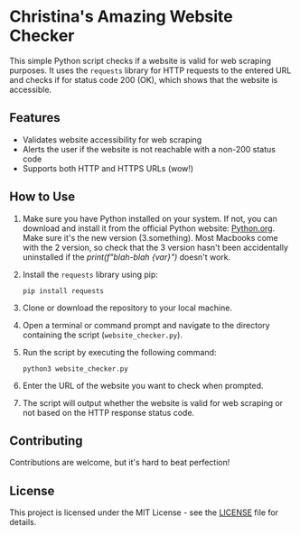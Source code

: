 # Christina's Amazing Website Checker

This simple Python script checks if a website is valid for web scraping purposes. It uses the `requests` library for HTTP requests to the entered URL and checks if for status code 200 (OK), which shows that the website is accessible.

## Features

- Validates website accessibility for web scraping
- Alerts the user if the website is not reachable with a non-200 status code
- Supports both HTTP and HTTPS URLs (wow!)

## How to Use

1. Make sure you have Python installed on your system. If not, you can download and install it from the official Python website: [Python.org](https://www.python.org/). Make sure it's the new version (3.something). Most Macbooks come with the 2 version, so check that the 3 version hasn't been accidentally uninstalled if the *print(f"blah-blah {var}")* doesn't work. 

2. Install the `requests` library using pip:

    ```
    pip install requests
    ```

3. Clone or download the repository to your local machine.

4. Open a terminal or command prompt and navigate to the directory containing the script (`website_checker.py`).

5. Run the script by executing the following command:

    ```
    python3 website_checker.py
    ```

6. Enter the URL of the website you want to check when prompted.

7. The script will output whether the website is valid for web scraping or not based on the HTTP response status code.

## Contributing

Contributions are welcome, but it's hard to beat perfection!

## License

This project is licensed under the MIT License - see the [LICENSE](LICENSE) file for details.

